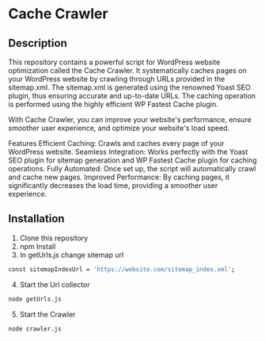 # Cache Crawler
## Description
This repository contains a powerful script for WordPress website optimization called the Cache Crawler. It systematically caches pages on your WordPress website by crawling through URLs provided in the sitemap.xml. 
The sitemap.xml is generated using the renowned Yoast SEO plugin, thus ensuring accurate and up-to-date URLs. The caching operation is performed using the highly efficient WP Fastest Cache plugin.

With Cache Crawler, you can improve your website's performance, ensure smoother user experience, and optimize your website's load speed.

Features
Efficient Caching: Crawls and caches every page of your WordPress website.
Seamless Integration: Works perfectly with the Yoast SEO plugin for sitemap generation and WP Fastest Cache plugin for caching operations.
Fully Automated: Once set up, the script will automatically crawl and cache new pages.
Improved Performance: By caching pages, it significantly decreases the load time, providing a smoother user experience.

## Installation

1. Clone this repository
2. npm Install
3. In getUrls.js change sitemap url 
```bash
const sitemapIndexUrl = 'https://website.com/sitemap_index.xml';
```
4. Start the Url collector
```bash
node getUrls.js
```
5. Start the Crawler
```bash
node crawler.js
```
